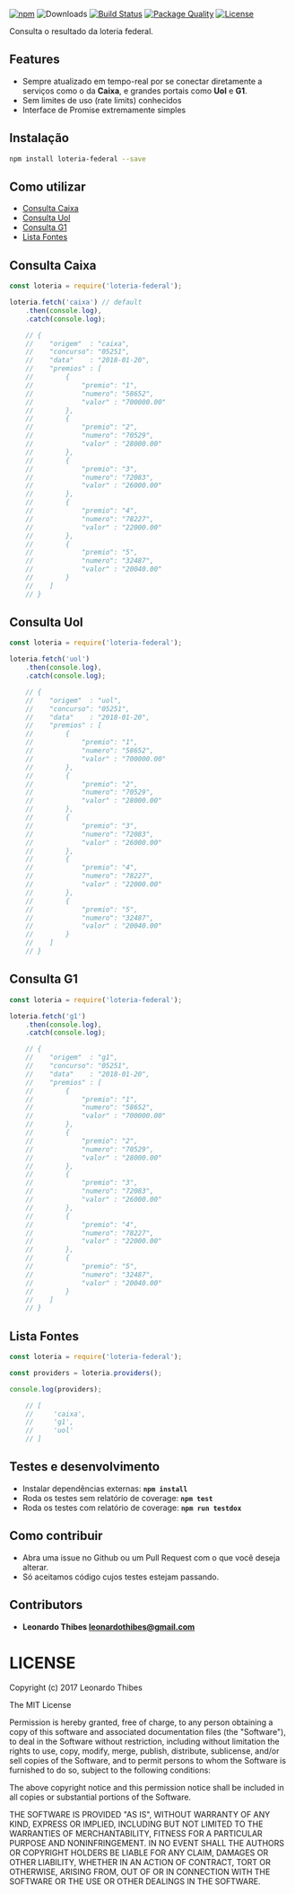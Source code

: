 [![npm](http://img.shields.io/npm/v/loteria-federal.svg)](https://www.npmjs.com/package/loteria-federal) ![Downloads](https://img.shields.io/npm/dm/loteria-federal.svg) [![Build Status](https://secure.travis-ci.org/leonardothibes/loteria-federal.png)](http://travis-ci.org/leonardothibes/loteria-federal) [![Package Quality](http://npm.packagequality.com/shield/loteria-federal.svg)](http://packagequality.com/#?package=loteria-federal) [![License](https://img.shields.io/npm/l/loteria-federal.svg)](LICENSE)

Consulta o resultado da loteria federal.

Features
--------

* Sempre atualizado em tempo-real por se conectar diretamente a serviços como o da __Caixa__, e grandes portais como __Uol__ e __G1__.
* Sem limites de uso (rate limits) conhecidos
* Interface de Promise extremamente simples

Instalação
----------

```bash
npm install loteria-federal --save
```

Como utilizar
-------------

* [Consulta Caixa](#consulta-caixa)
* [Consulta Uol](#consulta-uol)
* [Consulta G1](#consulta-g1)
* [Lista Fontes](#lista-fontes)

Consulta Caixa
--------------

```js
const loteria = require('loteria-federal');

loteria.fetch('caixa') // default
    .then(console.log),
    .catch(console.log);

    // {
    //    "origem"  : "caixa",
    //    "concurso": "05251",
    //    "data"    : "2018-01-20",
    //    "premios" : [
    //        {
    //            "premio": "1",
    //            "numero": "58652",
    //            "valor" : "700000.00"
    //        },
    //        {
    //            "premio": "2",
    //            "numero": "70529",
    //            "valor" : "28000.00"
    //        },
    //        {
    //            "premio": "3",
    //            "numero": "72083",
    //            "valor" : "26000.00"
    //        },
    //        {
    //            "premio": "4",
    //            "numero": "78227",
    //            "valor" : "22000.00"
    //        },
    //        {
    //            "premio": "5",
    //            "numero": "32487",
    //            "valor" : "20040.00"
    //        }
    //    ]
    // }
```

Consulta Uol
------------

```js
const loteria = require('loteria-federal');

loteria.fetch('uol')
    .then(console.log),
    .catch(console.log);

    // {
    //    "origem"  : "uol",
    //    "concurso": "05251",
    //    "data"    : "2018-01-20",
    //    "premios" : [
    //        {
    //            "premio": "1",
    //            "numero": "58652",
    //            "valor" : "700000.00"
    //        },
    //        {
    //            "premio": "2",
    //            "numero": "70529",
    //            "valor" : "28000.00"
    //        },
    //        {
    //            "premio": "3",
    //            "numero": "72083",
    //            "valor" : "26000.00"
    //        },
    //        {
    //            "premio": "4",
    //            "numero": "78227",
    //            "valor" : "22000.00"
    //        },
    //        {
    //            "premio": "5",
    //            "numero": "32487",
    //            "valor" : "20040.00"
    //        }
    //    ]
    // }
```

Consulta G1
-----------

```js
const loteria = require('loteria-federal');

loteria.fetch('g1')
    .then(console.log),
    .catch(console.log);

    // {
    //    "origem"  : "g1",
    //    "concurso": "05251",
    //    "data"    : "2018-01-20",
    //    "premios" : [
    //        {
    //            "premio": "1",
    //            "numero": "58652",
    //            "valor" : "700000.00"
    //        },
    //        {
    //            "premio": "2",
    //            "numero": "70529",
    //            "valor" : "28000.00"
    //        },
    //        {
    //            "premio": "3",
    //            "numero": "72083",
    //            "valor" : "26000.00"
    //        },
    //        {
    //            "premio": "4",
    //            "numero": "78227",
    //            "valor" : "22000.00"
    //        },
    //        {
    //            "premio": "5",
    //            "numero": "32487",
    //            "valor" : "20040.00"
    //        }
    //    ]
    // }
```

Lista Fontes
------------

```js
const loteria = require('loteria-federal');

const providers = loteria.providers();

console.log(providers);

    // [
    //     'caixa',
    //     'g1',
    //     'uol'
    // ]
```

Testes e desenvolvimento
------------------------

* Instalar dependências externas: **``npm install``**
* Roda os testes sem relatório de coverage: **``npm test``**
* Roda os testes com relatório de coverage: **``npm run testdox``**

Como contribuir
-----------------

* Abra uma issue no Github ou um Pull Request com o que você deseja alterar.
* Só aceitamos código cujos testes estejam passando.

Contributors
------------

 * **Leonardo Thibes <leonardothibes@gmail.com>**

LICENSE
=======

Copyright (c) 2017 Leonardo Thibes

The MIT License

Permission is hereby granted, free of charge, to any person obtaining a copy of
this software and associated documentation files (the "Software"), to deal in
the Software without restriction, including without limitation the rights to
use, copy, modify, merge, publish, distribute, sublicense, and/or sell copies of
the Software, and to permit persons to whom the Software is furnished to do so,
subject to the following conditions:

The above copyright notice and this permission notice shall be included in all
copies or substantial portions of the Software.

THE SOFTWARE IS PROVIDED "AS IS", WITHOUT WARRANTY OF ANY KIND, EXPRESS OR
IMPLIED, INCLUDING BUT NOT LIMITED TO THE WARRANTIES OF MERCHANTABILITY, FITNESS
FOR A PARTICULAR PURPOSE AND NONINFRINGEMENT. IN NO EVENT SHALL THE AUTHORS OR
COPYRIGHT HOLDERS BE LIABLE FOR ANY CLAIM, DAMAGES OR OTHER LIABILITY, WHETHER
IN AN ACTION OF CONTRACT, TORT OR OTHERWISE, ARISING FROM, OUT OF OR IN
CONNECTION WITH THE SOFTWARE OR THE USE OR OTHER DEALINGS IN THE SOFTWARE.
